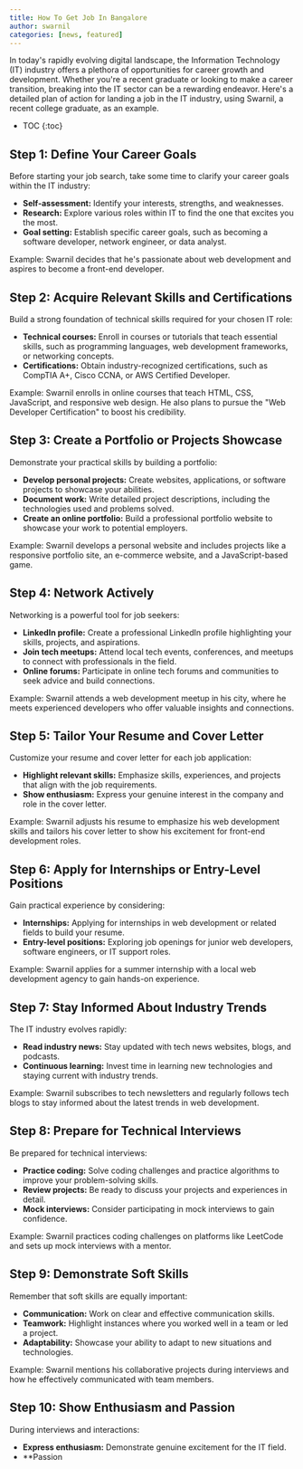 ```yaml
---
title: How To Get Job In Bangalore
author: swarnil
categories: [news, featured]
---
```


In today's rapidly evolving digital landscape, the Information Technology (IT) industry offers a plethora of opportunities for career growth and development. Whether you're a recent graduate or looking to make a career transition, breaking into the IT sector can be a rewarding endeavor. Here's a detailed plan of action for landing a job in the IT industry, using Swarnil, a recent college graduate, as an example.

* TOC
{:toc}


## Step 1: Define Your Career Goals

Before starting your job search, take some time to clarify your career goals within the IT industry:

- **Self-assessment:** Identify your interests, strengths, and weaknesses.
- **Research:** Explore various roles within IT to find the one that excites you the most.
- **Goal setting:** Establish specific career goals, such as becoming a software developer, network engineer, or data analyst.

Example: Swarnil decides that he's passionate about web development and aspires to become a front-end developer.

## Step 2: Acquire Relevant Skills and Certifications

Build a strong foundation of technical skills required for your chosen IT role:

- **Technical courses:** Enroll in courses or tutorials that teach essential skills, such as programming languages, web development frameworks, or networking concepts.
- **Certifications:** Obtain industry-recognized certifications, such as CompTIA A+, Cisco CCNA, or AWS Certified Developer.

Example: Swarnil enrolls in online courses that teach HTML, CSS, JavaScript, and responsive web design. He also plans to pursue the "Web Developer Certification" to boost his credibility.

## Step 3: Create a Portfolio or Projects Showcase

Demonstrate your practical skills by building a portfolio:

- **Develop personal projects:** Create websites, applications, or software projects to showcase your abilities.
- **Document work:** Write detailed project descriptions, including the technologies used and problems solved.
- **Create an online portfolio:** Build a professional portfolio website to showcase your work to potential employers.

Example: Swarnil develops a personal website and includes projects like a responsive portfolio site, an e-commerce website, and a JavaScript-based game.

## Step 4: Network Actively

Networking is a powerful tool for job seekers:

- **LinkedIn profile:** Create a professional LinkedIn profile highlighting your skills, projects, and aspirations.
- **Join tech meetups:** Attend local tech events, conferences, and meetups to connect with professionals in the field.
- **Online forums:** Participate in online tech forums and communities to seek advice and build connections.

Example: Swarnil attends a web development meetup in his city, where he meets experienced developers who offer valuable insights and connections.

## Step 5: Tailor Your Resume and Cover Letter

Customize your resume and cover letter for each job application:

- **Highlight relevant skills:** Emphasize skills, experiences, and projects that align with the job requirements.
- **Show enthusiasm:** Express your genuine interest in the company and role in the cover letter.

Example: Swarnil adjusts his resume to emphasize his web development skills and tailors his cover letter to show his excitement for front-end development roles.

## Step 6: Apply for Internships or Entry-Level Positions

Gain practical experience by considering:

- **Internships:** Applying for internships in web development or related fields to build your resume.
- **Entry-level positions:** Exploring job openings for junior web developers, software engineers, or IT support roles.

Example: Swarnil applies for a summer internship with a local web development agency to gain hands-on experience.

## Step 7: Stay Informed About Industry Trends

The IT industry evolves rapidly:

- **Read industry news:** Stay updated with tech news websites, blogs, and podcasts.
- **Continuous learning:** Invest time in learning new technologies and staying current with industry trends.

Example: Swarnil subscribes to tech newsletters and regularly follows tech blogs to stay informed about the latest trends in web development.

## Step 8: Prepare for Technical Interviews

Be prepared for technical interviews:

- **Practice coding:** Solve coding challenges and practice algorithms to improve your problem-solving skills.
- **Review projects:** Be ready to discuss your projects and experiences in detail.
- **Mock interviews:** Consider participating in mock interviews to gain confidence.

Example: Swarnil practices coding challenges on platforms like LeetCode and sets up mock interviews with a mentor.

## Step 9: Demonstrate Soft Skills

Remember that soft skills are equally important:

- **Communication:** Work on clear and effective communication skills.
- **Teamwork:** Highlight instances where you worked well in a team or led a project.
- **Adaptability:** Showcase your ability to adapt to new situations and technologies.

Example: Swarnil mentions his collaborative projects during interviews and how he effectively communicated with team members.

## Step 10: Show Enthusiasm and Passion

During interviews and interactions:

- **Express enthusiasm:** Demonstrate genuine excitement for the IT field.
- **Passion
